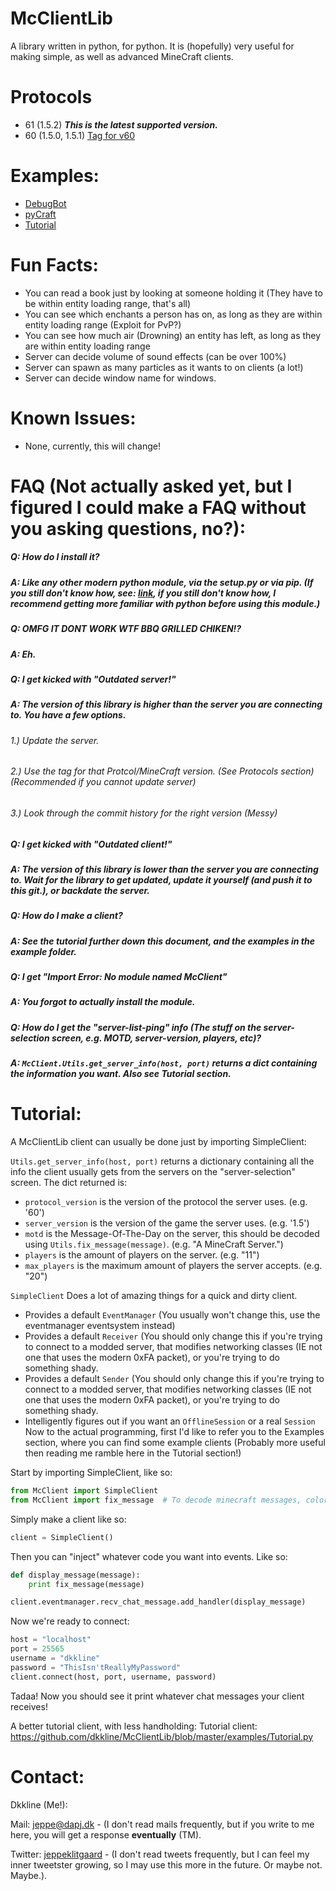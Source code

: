 McClientLib
===========

A library written in python, for python. It is (hopefully) very useful for making simple, as well as advanced MineCraft clients.

Protocols
=====
* 61 (1.5.2) ___This is the latest supported version.___
* 60 (1.5.0, 1.5.1) [Tag for v60](https://github.com/dkkline/McClientLib/tree/0.4.1)

Examples:
=====
* [DebugBot](https://github.com/dkkline/McClientLib/blob/master/examples/DebugBot.py)
* [pyCraft](https://github.com/dkkline/pyCraft)
* [Tutorial](https://github.com/dkkline/McClientLib/blob/master/examples/Tutorial.py)

Fun Facts:
=====
* You can read a book just by looking at someone holding it (They have to be within entity loading range, that's all)
* You can see which enchants a person has on, as long as they are within entity loading range (Exploit for PvP?)
* You can see how much air (Drowning) an entity has left, as long as they are within entity loading range
* Server can decide volume of sound effects (can be over 100%)
* Server can spawn as many particles as it wants to on clients (a lot!)
* Server can decide window name for windows.

Known Issues:
=====
* None, currently, this will change!

FAQ (Not actually asked yet, but I figured I could make a FAQ without you asking questions, no?):
=====
##### Q: How do I install it?
##### A: Like any other modern python module, via the setup.py or via pip. (If you still don't know how, see: [link](http://docs.python.org/2/install/), if you still don't know how, I recommend getting more familiar with python before using this module.)

##### Q: OMFG IT DONT WORK WTF BBQ GRILLED CHIKEN!?
##### A: Eh.

##### Q: I get kicked with "Outdated server!"
##### A: The version of this library is higher than the server you are connecting to. You have a few options.
###### 1.) Update the server.
###### 2.) Use the tag for that Protcol/MineCraft version. (See Protocols section) (Recommended if you cannot update server)
###### 3.) Look through the commit history for the right version (Messy)

##### Q: I get kicked with "Outdated client!"
##### A: The version of this library is lower than the server you are connecting to. Wait for the library to get updated, update it yourself (and push it to this git.), or backdate the server.

##### Q: How do I make a client?
##### A: See the tutorial further down this document, and the examples in the example folder.

##### Q: I get "Import Error: No module named McClient"
##### A: You forgot to actually install the module.

##### Q: How do I get the "server-list-ping" info (The stuff on the server-selection screen, e.g. MOTD, server-version, players, etc)?
##### A: `McClient.Utils.get_server_info(host, port)` returns a dict containing the information you want. Also see Tutorial section.

Tutorial:
=====
A McClientLib client can usually be done just by importing SimpleClient:

`Utils.get_server_info(host, port)` returns a dictionary containing all the info the client usually gets from the servers on the "server-selection" screen. The dict returned is:
* `protocol_version` is the version of the protocol the server uses. (e.g. '60')
* `server_version` is the version of the game the server uses. (e.g. '1.5')
* `motd` is the Message-Of-The-Day on the server, this should be decoded using `Utils.fix_message(message)`. (e.g. "A MineCraft Server.")
* `players` is the amount of players on the server. (e.g. "11")
* `max_players` is the maximum amount of players the server accepts. (e.g. "20")

`SimpleClient` Does a lot of amazing things for a quick and dirty client.
* Provides a default `EventManager` (You usually won't change this, use the eventmanager eventsystem instead)
* Provides a default `Receiver` (You should only change this if you're trying to connect to a modded server, that modifies networking classes (IE not one that uses the modern 0xFA packet), or you're trying to do something shady.
* Provides a default `Sender` (You should only change this if you're trying to connect to a modded server, that modifies networking classes (IE not one that uses the modern 0xFA packet), or you're trying to do something shady.
* Intelligently figures out if you want an `OfflineSession` or a real `Session`
Now to the actual programming, first I'd like to refer you to the Examples section, where you can find some example clients (Probably more useful then reading me ramble here in the Tutorial section!)

Start by importing SimpleClient, like so:
```python
from McClient import SimpleClient
from McClient import fix_message  # To decode minecraft messages, colors etc.
```

Simply make a client like so:
```python
client = SimpleClient()
```

Then you can "inject" whatever code you want into events. Like so:
```python
def display_message(message):
    print fix_message(message)

client.eventmanager.recv_chat_message.add_handler(display_message)
```

Now we're ready to connect:
```python
host = "localhost"
port = 25565
username = "dkkline"
password = "ThisIsn'tReallyMyPassword"
client.connect(host, port, username, password)
```
Tadaa! Now you should see it print whatever chat messages your client receives!

A better tutorial client, with less handholding:
Tutorial client: https://github.com/dkkline/McClientLib/blob/master/examples/Tutorial.py

Contact:
========
Dkkline (Me!):

Mail:       [jeppe@dapj.dk](mailto:jeppe@dapj.dk) - (I don't read mails frequently, but if you write to me here, you will get a response __eventually__ (TM).

Twitter:    [jeppeklitgaard](https://twitter.com/jeppeklitgaard) - (I don't read tweets frequently, but I can feel my inner tweetster growing, so I may use this more in the future. Or maybe not. Maybe.).
